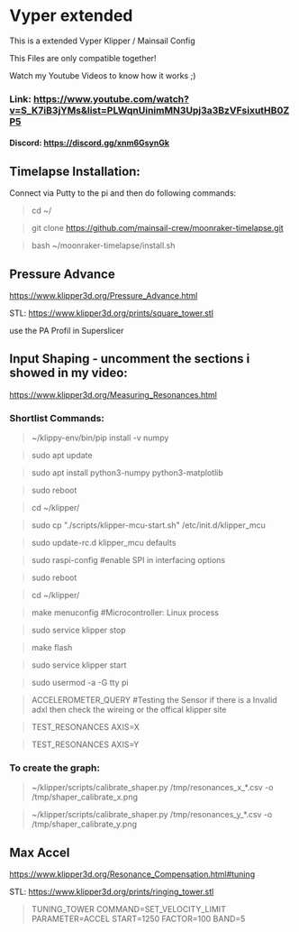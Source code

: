 # Vyper extended
This is a extended Vyper Klipper / Mainsail Config

This Files are only compatible together!

Watch my Youtube Videos to know how it works ;)

### Link: https://www.youtube.com/watch?v=S_K7iB3jYMs&list=PLWqnUinimMN3Upj3a3BzVFsixutHB0ZP5


#### Discord: https://discord.gg/xnm6GsynGk


## Timelapse Installation:

Connect via Putty to the pi and then do following commands:

>cd ~/

>git clone https://github.com/mainsail-crew/moonraker-timelapse.git

>bash ~/moonraker-timelapse/install.sh

## Pressure Advance

https://www.klipper3d.org/Pressure_Advance.html

STL: https://www.klipper3d.org/prints/square_tower.stl

use the PA Profil in Superslicer


## Input Shaping - uncomment the sections i showed in my video:

https://www.klipper3d.org/Measuring_Resonances.html



### Shortlist Commands:

>~/klippy-env/bin/pip install -v numpy

>sudo apt update

>sudo apt install python3-numpy python3-matplotlib

>sudo reboot

>cd ~/klipper/

>sudo cp "./scripts/klipper-mcu-start.sh" /etc/init.d/klipper_mcu

>sudo update-rc.d klipper_mcu defaults

>sudo raspi-config            #enable SPI in interfacing options

>sudo reboot

>cd ~/klipper/

>make menuconfig              #Microcontroller: Linux process

>sudo service klipper stop

>make flash

>sudo service klipper start

>sudo usermod -a -G tty pi

>ACCELEROMETER_QUERY          #Testing the Sensor if there is a Invalid adxl then check the wireing or the offical klipper site

>TEST_RESONANCES AXIS=X

>TEST_RESONANCES AXIS=Y

### To create the graph:

>~/klipper/scripts/calibrate_shaper.py /tmp/resonances_x_*.csv -o /tmp/shaper_calibrate_x.png

>~/klipper/scripts/calibrate_shaper.py /tmp/resonances_y_*.csv -o /tmp/shaper_calibrate_y.png


## Max Accel

https://www.klipper3d.org/Resonance_Compensation.html#tuning

STL: https://www.klipper3d.org/prints/ringing_tower.stl

>TUNING_TOWER COMMAND=SET_VELOCITY_LIMIT PARAMETER=ACCEL START=1250 FACTOR=100 BAND=5

